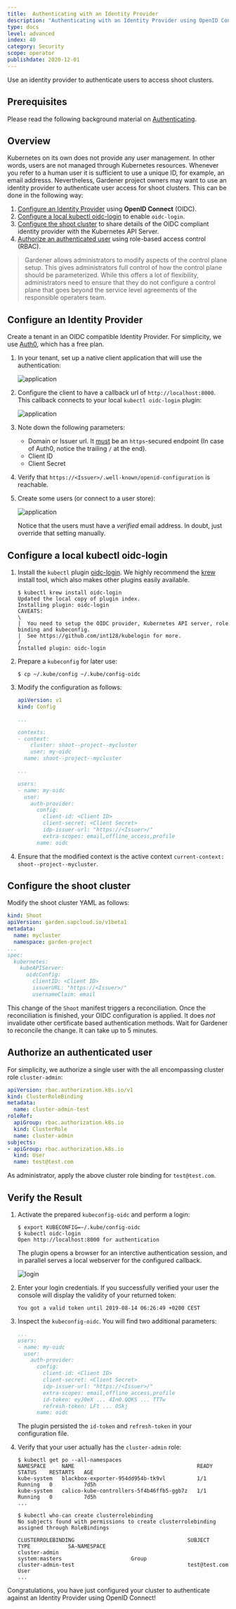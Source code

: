 ```yaml
---
title:  Authenticating with an Identity Provider
description: "Authenticating with an Identity Provider using OpenID Connect"
type: docs
level: advanced
index: 40
category: Security
scope: operator
publishdate: 2020-12-01
---
```


Use an identity provider to authenticate users to access shoot clusters.

## Prerequisites

Please read the following background material on [Authenticating](https://kubernetes.io/docs/reference/access-authn-authz/authentication/#openid-connect-tokens).

## Overview

Kubernetes on its own does not provide any user management. In other words, users are not managed through Kubernetes resources. Whenever you refer to a human user it is sufficient to use a unique ID, for example, an email addresss. Nevertheless, Gardener project owners may want to use an identity provider to authenticate user access for shoot clusters. This can be done in the following way:

1. [Configure an Identity Provider](#configure-an-identity-provider) using **OpenID Connect** (OIDC).
2. [Configure a local kubectl oidc-login](#configure-a-local-kubectl-oidc-login) to enable `oidc-login`.
3. [Configure the shoot cluster](#configure-the-shoot-cluster) to share details of the OIDC compliant identity provider with the Kubernetes API Server. 
4. [Authorize an authenticated user](#authorize-an-authenticated-user) using role-based access control (RBAC).

> Gardener allows administrators to modify aspects of the control plane setup. This gives administrators full control of how the control plane should be parameterized. While this offers a lot of flexibility, administrators need to ensure that they do not configure a control plane that goes beyond the service level agreements of the responsible operaters team.  

## Configure an Identity Provider

Create a tenant in an OIDC compatible Identity Provider. For simplicity, we use [Auth0](auth0.com), which has a free plan.

1. In your tenant, set up a native client application that will use the authentication:

   ![application](./application.png)

2. Configure the client to have a callback url of `http://localhost:8000`. This callback connects to your local `kubectl oidc-login` plugin:

   ![application](./callback.png)

3. Note down the following parameters:

    * Domain or Issuer url. It [must](https://openid.net/specs/openid-connect-core-1_0.html#Terminology) be an `https`-secured endpoint (In case of Auth0, notice the trailing `/` at the end).
    * Client ID
    * Client Secret

4. Verify that `https://<Issuer>/.well-known/openid-configuration` is reachable.

5. Create some users (or connect to a user store):

   ![application](./user.png)

   Notice that the users must have a *verified* email address. In doubt, just override that setting manually.

## Configure a local kubectl oidc-login

1. Install the `kubectl` plugin [oidc-login](https://github.com/int128/kubelogin). We highly recommend the [krew](https://github.com/kubernetes-sigs/krew) install tool, which also makes other plugins easily available.

    ```
    $ kubectl krew install oidc-login
    Updated the local copy of plugin index.
    Installing plugin: oidc-login
    CAVEATS:
    \
    |  You need to setup the OIDC provider, Kubernetes API server, role binding and kubeconfig.
    |  See https://github.com/int128/kubelogin for more.
    /
    Installed plugin: oidc-login
    ```

2. Prepare a `kubeconfig` for later use:
   
    ```
    $ cp ~/.kube/config ~/.kube/config-oidc
    ``` 

3. Modify the configuration as follows:
   
    ```yaml
    apiVersion: v1
    kind: Config

    ...

    contexts:
    - context:
        cluster: shoot--project--mycluster
        user: my-oidc
      name: shoot--project--mycluster

    ...

    users:
    - name: my-oidc
      user:
        auth-provider:
          config:
            client-id: <Client ID>
            client-secret: <Client Secret>
            idp-issuer-url: "https://<Issuer>/"
            extra-scopes: email,offline_access,profile
          name: oidc
    ``` 

4. Ensure that the modified context is the active context `current-context: shoot--project--mycluster`.

## Configure the shoot cluster

Modify the shoot cluster YAML as follows:

```yaml
kind: Shoot
apiVersion: garden.sapcloud.io/v1beta1
metadata:
  name: mycluster
  namespace: garden-project
...
spec:
  kubernetes:
    kubeAPIServer:
      oidcConfig:
        clientID: <Client ID>
        issuerURL: "https://<Issuer>/"
        usernameClaim: email
```

This change of the `Shoot` manifest triggers a reconciliation. Once the reconciliation is finished, your OIDC configuration is applied. It does *not* invalidate other certificate based authentication methods. Wait for Gardener to reconcile the change. It can take up to 5 minutes.


## Authorize an authenticated user

For simplicity, we authorize a single user with the all encompassing cluster role `cluster-admin`:

```yaml
apiVersion: rbac.authorization.k8s.io/v1
kind: ClusterRoleBinding
metadata:
  name: cluster-admin-test
roleRef:
  apiGroup: rbac.authorization.k8s.io
  kind: ClusterRole
  name: cluster-admin
subjects:
- apiGroup: rbac.authorization.k8s.io
  kind: User
  name: test@test.com
```

As administrator, apply the above cluster role binding for `test@test.com`.

## Verify the Result

1. Activate the prepared `kubeconfig-oidc` and perform a login:
   
    ```
    $ export KUBECONFIG=~/.kube/config-oidc
    $ kubectl oidc-login
    Open http://localhost:8000 for authentication
    ```

    The plugin opens a browser for an interctive authentication session, and in parallel serves a local webserver for the configured callback.

    ![login](./login.png)

2. Enter your login credentials. If you successfully verified your user the console will display the validity of your returned token:
  
    ```
    You got a valid token until 2019-08-14 06:26:49 +0200 CEST
    ```

3. Inspect the `kubeconfig-oidc`. You will find two additional parameters:
   
    ```yaml
    ...
    users:
    - name: my-oidc
      user:
        auth-provider:
          config:
            client-id: <Client ID>
            client-secret: <Client Secret>
            idp-issuer-url: "https://<Issuer>/"
            extra-scopes: email,offline_access,profile
            id-token: eyJ0eX ... 4In0.QQKS ... TTTw
            refresh-token: LFt ... 0Skj
          name: oidc
    ```

    The plugin persisted the `id-token` and `refresh-token` in your configuration file. 

4. Verify that your user actually has the `cluster-admin` role:
   
    ```
    $ kubectl get po --all-namespaces
    NAMESPACE     NAME                                       READY   STATUS    RESTARTS   AGE
    kube-system   blackbox-exporter-954dd954b-tk9vl          1/1     Running   0          7d5h
    kube-system   calico-kube-controllers-5f4b46ffb5-ggb7z   1/1     Running   0          7d5h
    ...

    $ kubectl who-can create clusterrolebinding
    No subjects found with permissions to create clusterrolebinding assigned through RoleBindings

    CLUSTERROLEBINDING                                    SUBJECT                             TYPE            SA-NAMESPACE
    cluster-admin                                         system:masters                      Group
    cluster-admin-test                                    test@test.com                       User
    ...
    ```

Congratulations, you have just configured your cluster to authenticate against an Identity Provider using OpenID Connect!

